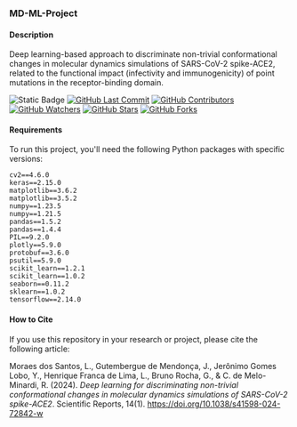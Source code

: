 ### MD-ML-Project

#### Description

Deep learning-based approach to discriminate non-trivial conformational changes in molecular dynamics simulations of SARS-CoV-2 spike-ACE2, related to the functional impact (infectivity and immunogenicity) of point mutations in the receptor-binding domain.

![Static Badge](https://img.shields.io/badge/build-v1.0.0-blue?label=version)
[![GitHub Last Commit](https://img.shields.io/github/last-commit/LBS-UFMG/MD-ML-Project)](https://github.com/LBS-UFMG/MD-ML-Project/commits)
[![GitHub Contributors](https://img.shields.io/github/contributors/LBS-UFMG/MD-ML-Project)](https://github.com/LBS-UFMG/MD-ML-Project)
[![GitHub Watchers](https://img.shields.io/github/watchers/LBS-UFMG/MD-ML-Project?style=social)](https://github.com/LBS-UFMG/MD-ML-Project)
[![GitHub Stars](https://img.shields.io/github/stars/LBS-UFMG/MD-ML-Project?style=social)](https://github.com/LBS-UFMG/MD-ML-Project)
[![GitHub Forks](https://img.shields.io/github/forks/LBS-UFMG/MD-ML-Project?style=social)](https://github.com/LBS-UFMG/MD-ML-Project)

#### Requirements

To run this project, you'll need the following Python packages with specific versions:

```
cv2==4.6.0
keras==2.15.0
matplotlib==3.6.2
matplotlib==3.5.2
numpy==1.23.5
numpy==1.21.5
pandas==1.5.2
pandas==1.4.4
PIL==9.2.0
plotly==5.9.0
protobuf==3.6.0
psutil==5.9.0
scikit_learn==1.2.1
scikit_learn==1.0.2
seaborn==0.11.2
sklearn==1.0.2
tensorflow==2.14.0
```

#### How to Cite

If you use this repository in your research or project, please cite the following article:

Moraes dos Santos, L., Gutembergue de Mendonça, J., Jerônimo Gomes Lobo, Y., Henrique Franca de Lima, L., Bruno Rocha, G., & C. de Melo-Minardi, R. (2024). *Deep learning for discriminating non-trivial conformational changes in molecular dynamics simulations of SARS-CoV-2 spike-ACE2*. Scientific Reports, 14(1). https://doi.org/10.1038/s41598-024-72842-w
